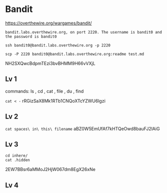 # Bandit
https://overthewire.org/wargames/bandit/
```
bandit.labs.overthewire.org, on port 2220. The username is bandit0 and the password is bandit0
```
`ssh bandit0@bandit.labs.overthewire.org -p 2220`

`scp -P 2220 bandit0@bandit.labs.overthewire.org:readme test.md `

NH2SXQwcBdpmTEzi3bvBHMM9H66vVXjL

## Lv 1

commands: ls , cd , cat , file , du , find

`cat < -`
rRGizSaX8Mk1RTb1CNQoXTcYZWU6lgzi


## Lv 2

`cat spaces\ in\ this\ filename` 
aBZ0W5EmUfAf7kHTQeOwd8bauFJ2lAiG

## Lv 3
```
cd inhere/
cat .hidden
```

2EW7BBsr6aMMoJ2HjW067dm8EgX26xNe

## Lv 4



